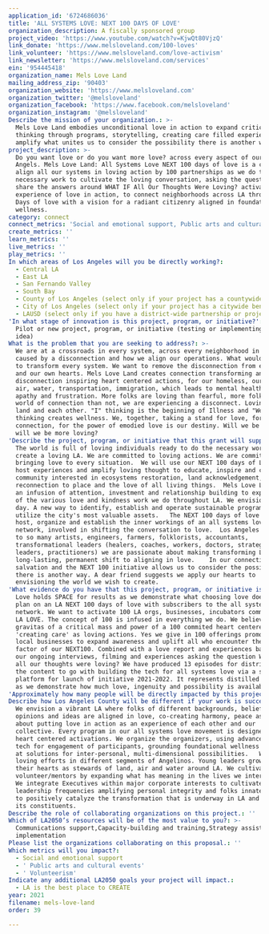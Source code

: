 ```yaml
---
application_id: '6724686036'
title: 'ALL SYSTEMS LOVE: NEXT 100 DAYS OF LOVE'
organization_description: A fiscally sponsored group
project_video: 'https://www.youtube.com/watch?v=KjwQt80VjzQ'
link_donate: 'https://www.melsloveland.com/100-loves'
link_volunteer: 'https://www.melsloveland.com/love-activism'
link_newsletter: 'https://www.melsloveland.com/services'
ein: '954445418'
organization_name: Mels Love Land
mailing_address_zip: '90403'
organization_website: 'https://www.melsloveland.com'
organization_twitter: '@melsloveland'
organization_facebook: 'https://www.facebook.com/melsloveland'
organization_instagram: '@melsloveland'
Describe the mission of your organization.: >-
  Mels Love Land embodies unconditional love in action to expand critical
  thinking through programs, storytelling, creating care filled experiences to
  amplify what unites us to consider the possibility there is another way.
project_description: >-
  Do you want love or do you want more love? across every aspect of our City of
  Angels. Mels Love Land: All Systems Love NEXT 100 days of love is a call to
  align all our systems in loving action by 100 partnerships as we do the
  necessary work to cultivate the loving conversation, asking the question and
  share the answers around WHAT IF All Our Thoughts Were Loving? activating an
  experience of love in action, to connect neighborhoods across LA through 100
  Days of love with a vision for a radiant citizenry aligned in foundational
  wellness.
category: connect
connect_metrics: 'Social and emotional support, Public arts and cultural events, Volunteerism'
create_metrics: ''
learn_metrics: ''
live_metrics: ''
play_metrics: ''
In which areas of Los Angeles will you be directly working?:
  - Central LA
  - East LA
  - San Fernando Valley
  - South Bay
  - County of Los Angeles (select only if your project has a countywide benefit)
  - City of Los Angeles (select only if your project has a citywide benefit)
  - LAUSD (select only if you have a district-wide partnership or project)
'In what stage of innovation is this project, program, or initiative?': >-
  Pilot or new project, program, or initiative (testing or implementing a new
  idea)
What is the problem that you are seeking to address?: >-
  We are at a crossroads in every system, across every neighborhood in LA,
  caused by a disconnection and how we align our operations. What would it take
  to transform every system. We want to remove the disconnection from each other
  and our own hearts. Mels Love Land creates connection transforming any
  disconnection inspiring heart centered actions, for our homeless, our land,
  air, water, transportation, immigration, which leads to mental health issues,
  apathy and frustration. More folks are loving than fearful, more folks want a
  world of connection than not, we are experiencing a disconnect. Loving our
  land and each other. "I" thinking is the beginning of Illness and "We"
  thinking creates wellness. We, together, taking a stand for love, for
  connection, for the power of emodied love is our destiny. Will we be loving or
  will we be more loving?
'Describe the project, program, or initiative that this grant will support to address the problem identified.': >-
  The world is full of loving individuals ready to do the necessary work to
  create a loving LA. We are committed to loving actions. We are committed to
  bringing love to every situation.  We will use our NEXT 100 days of Love to
  host experiences and amplify loving thought to educate, inspire and connect to
  community interested in ecosystems restoration, land acknowledgement, rooted
  reconnection to place and the love of all living things.  Mels Love Land needs
  an infusion of attention, investment and relationship building to expand all
  of the various love and kindness work we do throughout LA. We envision a new
  day. A new way to identify, establish and operate sustainable programs that
  utilize the city's most valuable assets.   The NEXT 100 days of love will
  host, organize and establish the inner workings of an all systems love
  network, involved in shifting the conversation to love.  Los Angeles is home
  to so many artists, engineers, farmers, folklorists, accountants,
  transformational leaders (healers, coaches, workers, doctors, strategists,
  leaders, practitioners) we are passionate about making transforming LA with a
  long-lasting, permanent shift to aligning in love.    In our connection is our
  salvation and the NEXT 100 initiative allows us to consider the possibility
  there is another way. A dear friend suggests we apply our hearts to
  envisioning the world we wish to create. 
'What evidence do you have that this project, program, or initiative is or will be successful, and how will you define and measure success?': >-
  Love holds SPACE for results as we demonstrate what choosing love does. We
  plan on an LA NEXT 100 days of love with subscribers to the all systems love
  network. We want to activate 100 LA orgs, businesses, incubators committed to
  LA LOVE. The concept of 100 is infused in everything we do. We believe in the
  gravitas of a critical mass and power of a 100 commited heart centered folks
  'creating care' as loving actions. Yes we give in 100 offerings promoting
  local businesses to expand awareness and uplift all who encounter the love
  factor of our NEXT100. Combined with a love report and experiences based on
  our ongoing interviews, filming and experiences asking the question WHAT IF
  all our thoughts were loving? We have produced 13 episodes for distribution as
  the content to go with building the tech for all systems love via a streaming
  platform for launch of initiative 2021-2022. It represents distilled wisdom,
  as we demonstrate how much love, ingenuity and possibility is available in LA.
'Approximately how many people will be directly impacted by this project, program, or initiative?': '3500'
Describe how Los Angeles County will be different if your work is successful.: >-
  We envision a vibrant LA where folks of different backgrounds, beliefs,
  opinions and ideas are aligned in love, co-creating harmony, peace as we go
  about putting love in action as an experience of each other and our
  collective. Every program in our all systems love movement is designed as
  heart centered activations. We organize the organizers, using advanced loving
  tech for engagement of participants, grounding foundational wellness to arrive
  at solutions for inter-personal, multi-dimensional possibilities.   We use our
  loving efforts in different segments of Angelinos. Young leaders growing into
  their hearts as stewards of land, air and water around LA. We cultivate
  volunteer/mentors by expanding what has meaning in the lives we interact with.
  We integrate Executives within major corporate interests to cultivate
  leadership frequencies amplifying personal integrity and folks innate ability
  to positively catalyze the transformation that is underway in LA and all of
  its constituents. 
Describe the role of collaborating organizations on this project.: ''
Which of LA2050’s resources will be of the most value to you?: >-
  Communications support,Capacity-building and training,Strategy assistance and
  implementation
Please list the organizations collaborating on this proposal.: ''
Which metrics will you impact?:
  - Social and emotional support
  - ' Public arts and cultural events'
  - ' Volunteerism'
Indicate any additional LA2050 goals your project will impact.:
  - LA is the best place to CREATE
year: 2021
filename: mels-love-land
order: 39

---
```

